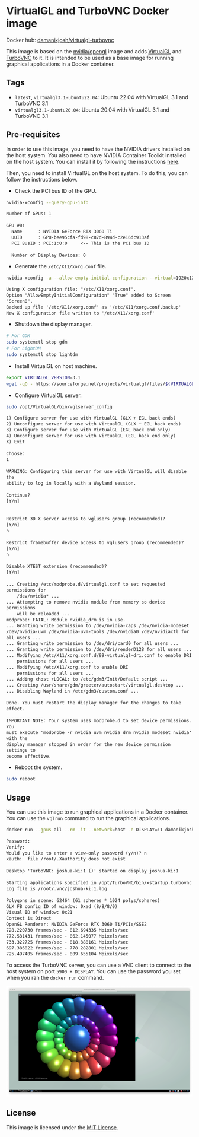 # VirtualGL and TurboVNC Docker image

Docker hub: [damanikjosh/virtualgl-turbovnc](https://hub.docker.com/r/damanikjosh/virtualgl-turbovnc)

This image is based on the [nvidia/opengl](https://hub.docker.com/r/nvidia/opengl) image and adds [VirtualGL](https://www.virtualgl.org/) and [TurboVNC](https://www.turbovnc.org/) to it. It is intended to be used as a base image for running graphical applications in a Docker container.

## Tags

- `latest`, `virtualgl3.1-ubuntu22.04`: Ubuntu 22.04 with VirtualGL 3.1 and TurboVNC 3.1
- `virtualgl3.1-ubuntu20.04`: Ubuntu 20.04 with VirtualGL 3.1 and TurboVNC 3.1

## Pre-requisites

In order to use this image, you need to have the NVIDIA drivers installed on the host system. You also need to have NVIDIA Container Toolkit installed on the host system. You can install it by following the instructions
[here](https://docs.nvidia.com/datacenter/cloud-native/container-toolkit/latest/install-guide.html).

Then, you need to install VirtualGL on the host system. To do this, you can follow the instructions below.

- Check the PCI bus ID of the GPU.
```bash
nvidia-xconfig --query-gpu-info
```

```
Number of GPUs: 1

GPU #0:
  Name      : NVIDIA GeForce RTX 3060 Ti
  UUID      : GPU-bee95cfa-fd98-c87d-894d-c2e16dc913af
  PCI BusID : PCI:1:0:0     <-- This is the PCI bus ID

  Number of Display Devices: 0
```

- Generate the `/etc/X11/xorg.conf` file.
```bash
nvidia-xconfig -a --allow-empty-initial-configuration --virtual=1920x1200 --busid PCI:1:0:0
```

```
Using X configuration file: "/etc/X11/xorg.conf".
Option "AllowEmptyInitialConfiguration" "True" added to Screen "Screen0".
Backed up file '/etc/X11/xorg.conf' as '/etc/X11/xorg.conf.backup'
New X configuration file written to '/etc/X11/xorg.conf'
```

- Shutdown the display manager.
```bash
# For GDM
sudo systemctl stop gdm
# For LightDM
sudo systemctl stop lightdm
```

- Install VirtualGL on host machine.
```bash
export VIRTUALGL_VERSION=3.1
wget -qO - https://sourceforge.net/projects/virtualgl/files/${VIRTUALGL_VERSION}/virtualgl_${VIRTUALGL_VERSION}_amd64.deb/download | sudo dpkg -i
```

- Configure VirtualGL server.
```bash
sudo /opt/VirtualGL/bin/vglserver_config
```
```
1) Configure server for use with VirtualGL (GLX + EGL back ends)
2) Unconfigure server for use with VirtualGL (GLX + EGL back ends)
3) Configure server for use with VirtualGL (EGL back end only)
4) Unconfigure server for use with VirtualGL (EGL back end only)
X) Exit

Choose:
1

WARNING: Configuring this server for use with VirtualGL will disable the
ability to log in locally with a Wayland session.

Continue?
[Y/n]


Restrict 3D X server access to vglusers group (recommended)?
[Y/n]
n

Restrict framebuffer device access to vglusers group (recommended)?
[Y/n]
n

Disable XTEST extension (recommended)?
[Y/n]

... Creating /etc/modprobe.d/virtualgl.conf to set requested permissions for
    /dev/nvidia* ...
... Attempting to remove nvidia module from memory so device permissions
    will be reloaded ...
modprobe: FATAL: Module nvidia_drm is in use.
... Granting write permission to /dev/nvidia-caps /dev/nvidia-modeset /dev/nvidia-uvm /dev/nvidia-uvm-tools /dev/nvidia0 /dev/nvidiactl for all users ...
... Granting write permission to /dev/dri/card0 for all users ...
... Granting write permission to /dev/dri/renderD128 for all users ...
... Modifying /etc/X11/xorg.conf.d/99-virtualgl-dri.conf to enable DRI
    permissions for all users ...
... Modifying /etc/X11/xorg.conf to enable DRI
    permissions for all users ...
... Adding xhost +LOCAL: to /etc/gdm3/Init/Default script ...
... Creating /usr/share/gdm/greeter/autostart/virtualgl.desktop ...
... Disabling Wayland in /etc/gdm3/custom.conf ...

Done. You must restart the display manager for the changes to take effect.

IMPORTANT NOTE: Your system uses modprobe.d to set device permissions.  You
must execute 'modprobe -r nvidia_uvm nvidia_drm nvidia_modeset nvidia' with the
display manager stopped in order for the new device permission settings to
become effective.
```

- Reboot the system.
```bash
sudo reboot
```

## Usage

You can use this image to run graphical applications in a Docker container. You can use the `vglrun` command to run the graphical applications.


```bash
docker run --gpus all --rm -it --network=host -e DISPLAY=:1 damanikjosh/virtualgl-turbovnc:latest vglrun glxspheres64
```

```
Password: 
Verify:   
Would you like to enter a view-only password (y/n)? n
xauth:  file /root/.Xauthority does not exist

Desktop 'TurboVNC: joshua-ki:1 ()' started on display joshua-ki:1

Starting applications specified in /opt/TurboVNC/bin/xstartup.turbovnc
Log file is /root/.vnc/joshua-ki:1.log

Polygons in scene: 62464 (61 spheres * 1024 polys/spheres)
GLX FB config ID of window: 0xad (8/8/8/0)
Visual ID of window: 0x21
Context is Direct
OpenGL Renderer: NVIDIA GeForce RTX 3060 Ti/PCIe/SSE2
728.220730 frames/sec - 812.694335 Mpixels/sec
772.531431 frames/sec - 862.145077 Mpixels/sec
733.322725 frames/sec - 818.388161 Mpixels/sec
697.386022 frames/sec - 778.282801 Mpixels/sec
725.497405 frames/sec - 809.655104 Mpixels/sec

```

To access the TurboVNC server, you can use a VNC client to connect to the host system on port `5900 + DISPLAY`. You can use the password you set when you ran the `docker run` command.

[![Screenshot](screenshot.png)](screenshot.png)

## License

This image is licensed under the [MIT License](LICENSE).